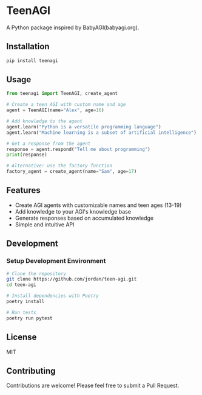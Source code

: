 # TeenAGI

A Python package inspired by BabyAGI(babyagi.org).

## Installation

```bash
pip install teenagi
```

## Usage

```python
from teenagi import TeenAGI, create_agent

# Create a teen AGI with custom name and age
agent = TeenAGI(name="Alex", age=16)

# Add knowledge to the agent
agent.learn("Python is a versatile programming language")
agent.learn("Machine learning is a subset of artificial intelligence")

# Get a response from the agent
response = agent.respond("Tell me about programming")
print(response)

# Alternative: use the factory function
factory_agent = create_agent(name="Sam", age=17)
```

## Features

- Create AGI agents with customizable names and teen ages (13-19)
- Add knowledge to your AGI's knowledge base
- Generate responses based on accumulated knowledge
- Simple and intuitive API

## Development

### Setup Development Environment

```bash
# Clone the repository
git clone https://github.com/jordan/teen-agi.git
cd teen-agi

# Install dependencies with Poetry
poetry install

# Run tests
poetry run pytest
```

## License

MIT

## Contributing

Contributions are welcome! Please feel free to submit a Pull Request.
